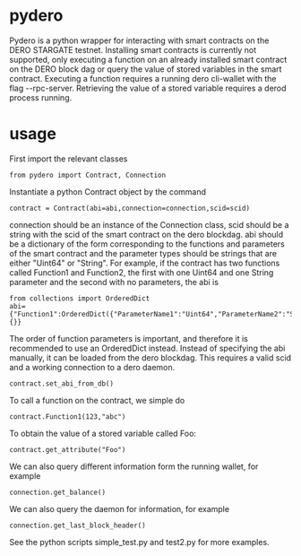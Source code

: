 # pydero

Pydero is a python wrapper for interacting with smart contracts on the DERO STARGATE testnet. Installing smart contracts is currently not supported, only executing a function on an already installed smart contract on the DERO block dag or query the value of stored variables in the smart contract. Executing a function requires a running dero cli-wallet with the flag --rpc-server. Retrieving the value of a stored variable requires a derod process running. 

# usage

First import the relevant classes
```
from pydero import Contract, Connection
```

Instantiate a python Contract object by the command 

```
contract = Contract(abi=abi,connection=connection,scid=scid)

```

connection should be an instance of the Connection class, scid should be a string with the scid of the smart contract on the dero blockdag. abi should be a dictionary of the form corresponding to the functions and parameters of the smart contract and the parameter types should be strings that are either "Uint64" or "String". For example, if the contract has two functions called Function1 and Function2, the first with one Uint64 and one String parameter and the second with no parameters, the abi is


```
from collections import OrderedDict
abi={"Function1":OrderedDict({"ParameterName1":"Uint64","ParameterName2":"String"}),"Function2":{}}

```

The order of function parameters is important, and therefore it is recommended to use an OrderedDict instead. Instead of specifying the abi manually, it can be loaded from the dero blockdag. This requires a valid scid and a working connection to a dero daemon.
```
contract.set_abi_from_db()
```

 To call a function on the contract, we simple do


```
contract.Function1(123,"abc")
```

To obtain the value of a stored variable called Foo:
```
contract.get_attribute("Foo")
```

We can also query different information form the running wallet, for example
```
connection.get_balance()
```

We can also query the daemon for information, for example
```
connection.get_last_block_header()
```


See the python scripts simple_test.py and test2.py for more examples.
